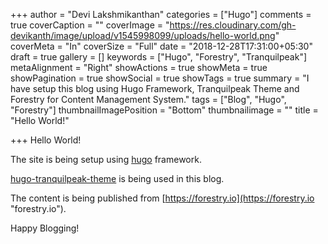 +++
author = "Devi Lakshmikanthan"
categories = ["Hugo"]
comments = true
coverCaption = ""
coverImage = "https://res.cloudinary.com/gh-devikanth/image/upload/v1545998099/uploads/hello-world.png"
coverMeta = "In"
coverSize = "Full"
date = "2018-12-28T17:31:00+05:30"
draft = true
gallery = []
keywords = ["Hugo", "Forestry", "Tranquilpeak"]
metaAlignment = "Right"
showActions = true
showMeta = true
showPagination = true
showSocial = true
showTags = true
summary = "I have setup this blog using Hugo Framework, Tranquilpeak Theme and Forestry for Content Management System."
tags = ["Blog", "Hugo", "Forestry"]
thumbnailImagePosition = "Bottom"
thumbnailimage = ""
title = "Hello World!"

+++
Hello World!

The site is being setup using [hugo](https://gohugo.io "Hugo") framework.

[hugo-tranquilpeak-theme](https://github.com/kakawait/hugo-tranquilpeak-theme) is being used in this blog.

The content is being published from [https://forestry.io](https://forestry.io "forestry.io").

Happy Blogging!